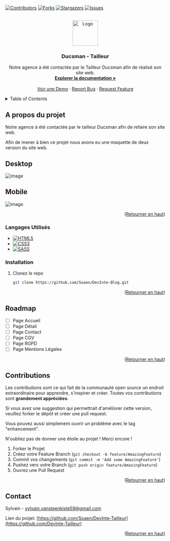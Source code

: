 <!-- Improved compatibility of back to top link: See: https://github.com/othneildrew/Best-README-Template/pull/73 -->
<a name="readme-top"></a>
<!--
*** Thanks for checking out the Best-README-Template. If you have a suggestion
*** that would make this better, please fork the repo and create a pull request
*** or simply open an issue with the tag "enhancement".
*** Don't forget to give the project a star!
*** Thanks again! Now go create something AMAZING! :D
-->



<!-- PROJECT SHIELDS -->
<!--
*** I'm using markdown "reference style" links for readability.
*** Reference links are enclosed in brackets [ ] instead of parentheses ( ).
*** See the bottom of this document for the declaration of the reference variables
*** for contributors-url, forks-url, etc. This is an optional, concise syntax you may use.
*** https://www.markdownguide.org/basic-syntax/#reference-style-links
-->
[![Contributors][contributors-shield]][contributors-url]
[![Forks][forks-shield]][forks-url]
[![Stargazers][stars-shield]][stars-url]
[![Issues][issues-shield]][issues-url]



<!-- PROJECT LOGO -->
<br />
<div align="center">
  <a href="https://github.com/Soaen/DevInte-Tailleur">
    <img src="imgs/logo.png" alt="Logo" width="80" height="80">
  </a>

<h3 align="center">Ducsman - Tailleur</h3>

  <p align="center">
    Notre agence à été contactée par le Tailleur Ducsman afin de réalisé son site web.
    <br />
    <a href="https://github.com/Soaen/DevInte-Tailleur"><strong>Explorer la documentation »</strong></a>
    <br />
    <br />
    <a href="https://github.com/Soaen/DevInte-Tailleur">Voir une Demo</a>
    ·
    <a href="https://github.com/Soaen/DevInte-Tailleur/issues">Report Bug</a>
    ·
    <a href="https://github.com/Soaen/DevInte-Tailleur/issues">Request Feature</a>
  </p>
</div>



<!-- TABLE OF CONTENTS -->
<details>
  <summary>Table of Contents</summary>
  <ol>
    <li>
      <a href="#a-propos-du-projet">A propos du projet</a>
    </li>
    <li><a href="#installation">Installation</a></li>
    <li><a href="#roadmap">Roadmap</a></li>
    <li><a href="#contributions">Contributions</a></li>
    <li><a href="#contact">Contact</a></li>
  </ol>
</details>



<!-- ABOUT THE PROJECT -->
## A propos du projet

Notre agence à été contactée par le tailleur Ducsman afin de refaire son site web.

Afin de mener à bien ce projet nous avons eu une maquette de deux version du site web.

<h2>Desktop</h2>

![image](https://user-images.githubusercontent.com/35190561/204574500-d994042f-ae17-43f3-83bb-2ddce493e466.png)


<h2>Mobile</h2>

![image](https://user-images.githubusercontent.com/35190561/204574470-f66d8e3b-9998-42b1-818b-cc133d911e2e.png)


<p align="right">(<a href="#readme-top">Retourner en haut</a>)</p>


### Langages Utilisés

* [![HTML5][html.com]][html-url]
* [![CSS3][css.com]][css-url]
* [![SASS][sass.com]][sass-url]

### Installation

1. Clonez le repo
   ```sh
   git clone https://github.com/Soaen/DevInte-Blog.git
   ```

<p align="right">(<a href="#readme-top">Retourner en haut</a>)</p>



<!-- ROADMAP -->
## Roadmap

- [ ] Page Accueil
- [ ] Page Détail
- [ ] Page Contact
- [ ] Page CGV
- [ ] Page RGPD
- [ ] Page Mentions Légales

<p align="right">(<a href="#readme-top">Retourner en haut</a>)</p>



<!-- CONTRIBUTING -->
## Contributions

Les contributions sont ce qui fait de la communauté open source un endroit extraordinaire pour apprendre, s'inspirer et créer. Toutes vos contributions sont **grandement appréciées**.

Si vous avez une suggestion qui permettrait d'améliorer cette version, veuillez forker le dépôt et créer une pull request.

Vous pouvez aussi simplement ouvrir un problème avec le tag "enhancement".

N'oubliez pas de donner une étoile au projet ! Merci encore !


1. Forker le Projet
2. Créez votre Feature Branch (`git checkout -b feature/AmazingFeature`)
3. Commit vos changements (`git commit -m 'Add some AmazingFeature'`)
4. Pushez vers votre Branch (`git push origin feature/AmazingFeature`)
5. Ouvrez une Pull Request

<p align="right">(<a href="#readme-top">Retourner en haut</a>)</p>

<!-- CONTACT -->
## Contact

Sylvain - sylvain.vansteenkiste59@gmail.com

Lien du projet: [https://github.com/Soaen/DevInte-Tailleur](https://github.com/DevInte-Tailleur)

<p align="right">(<a href="#readme-top">Retourner en haut</a>)</p>



<!-- MARKDOWN LINKS & IMAGES -->
<!-- https://www.markdownguide.org/basic-syntax/#reference-style-links -->
[contributors-shield]: https://img.shields.io/github/contributors/Soaen/DevInte-Tailleur.svg?style=for-the-badge
[contributors-url]: https://github.com/Soaen/DevInte-Tailleur/graphs/contributors
[forks-shield]: https://img.shields.io/github/forks/Soaen/DevInte-Tailleur.svg?style=for-the-badge
[forks-url]: https://github.com/Soaen/DevInte-Tailleur/network/members
[stars-shield]: https://img.shields.io/github/stars/Soaen/DevInte-Tailleur.svg?style=for-the-badge
[stars-url]: https://github.com/Soaen/DevInte-Tailleur/stargazers
[issues-shield]: https://img.shields.io/github/issues/Soaen/DevInte-Tailleur.svg?style=for-the-badge
[issues-url]: https://github.com/Soaen/DevInte-Tailleur/issues
[product-screenshot]: images/screenshot.png
[html.com]: https://img.shields.io/badge/html5-%23E34F26.svg?style=for-the-badge&logo=html5&logoColor=white
[html-url]: https://html.com/
[css.com]: https://img.shields.io/badge/css3-%231572B6.svg?style=for-the-badge&logo=css3&logoColor=white
[css-url]: https://www.w3.org/Style/CSS/
[sass.com]: https://img.shields.io/badge/SASS-hotpink.svg?style=for-the-badge&logo=SASS&logoColor=white
[sass-url]: https://sass-lang.com/
